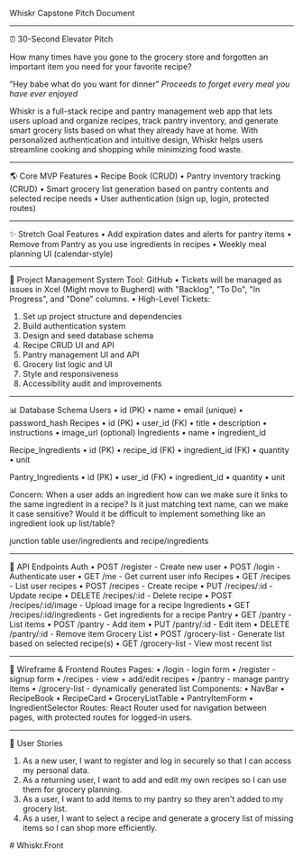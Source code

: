 Whiskr Capstone Pitch Document
________________________________________
⏰ 30-Second Elevator Pitch

How many times have you gone to the grocery store and forgotten an important item you need for your favorite recipe?

“Hey babe what do you want for dinner” *Proceeds to forget every meal you have ever enjoyed*

Whiskr is a full-stack recipe and pantry management web app that lets users upload and organize recipes, track pantry inventory, and generate smart grocery lists based on what they already have at home. With personalized authentication and intuitive design, Whiskr helps users streamline cooking and shopping while minimizing food waste.
________________________________________
🌎 Core MVP Features
•	Recipe Book (CRUD) 
•	Pantry inventory tracking (CRUD)
•	Smart grocery list generation based on pantry contents and selected recipe needs
•	User authentication (sign up, login, protected routes)

________________________________________
✨ Stretch Goal Features
•	Add expiration dates and alerts for pantry items
•	Remove from Pantry as you use ingredients in recipes
•	Weekly meal planning UI (calendar-style)
________________________________________

📆 Project Management System
Tool: GitHub
•	Tickets will be managed as issues in Xcel (Might move to Bugherd) with "Backlog", "To Do", "In Progress", and "Done" columns.
•	High-Level Tickets:
1.	Set up project structure and dependencies
2.	Build authentication system
3.	Design and seed database schema
4.	Recipe CRUD UI and API
5.	Pantry management UI and API
6.	Grocery list logic and UI
7.	Style and responsiveness
8.	Accessibility audit and improvements
________________________________________
📊 Database Schema
Users
•	id (PK)
•	name
•	email (unique)
•	password_hash
Recipes
•	id (PK)
•	user_id (FK)
•	title
•	description
•	instructions
•	image_url (optional)
Ingredients
•	name
•	ingredient_id 

Recipe_Ingredients
•	id (PK)
•	recipe_id (FK)
•	ingredient_id (FK) 
•	quantity
•	unit

Pantry_Ingredients
•	id (PK)
•	user_id (FK)
•	ingredient_id
•	quantity
•	unit



Concern: When a user adds an ingredient how can we make sure it links to the same ingredient in a recipe? Is it just matching text name, can we make it case sensitive? Would it be difficult to implement something like an ingredient look up list/table?

junction table user/ingredients and recipe/ingredients
________________________________________
🚨 API Endpoints
Auth
•	POST /register - Create new user
•	POST /login - Authenticate user
•	GET /me - Get current user info
Recipes
•	GET /recipes - List user recipes
•	POST /recipes - Create recipe
•	PUT /recipes/:id - Update recipe
•	DELETE /recipes/:id - Delete recipe
•	POST /recipes/:id/image - Upload image for a recipe
Ingredients
•	GET /recipes/:id/ingredients - Get ingredients for a recipe
Pantry
•	GET /pantry - List items
•	POST /pantry - Add item
•	PUT /pantry/:id - Edit item
•	DELETE /pantry/:id - Remove item
Grocery List
•	POST /grocery-list - Generate list based on selected recipe(s)
•	GET /grocery-list - View most recent list
________________________________________
🔺 Wireframe & Frontend Routes
Pages:
•	/login - login form
•	/register - signup form
•	/recipes - view + add/edit recipes
•	/pantry - manage pantry items
•	/grocery-list - dynamically generated list
Components:
•	NavBar
•	RecipeBook
•	RecipeCard 
•	GroceryListTable
•	PantryItemForm
•	IngredientSelector
Routes: React Router used for navigation between pages, with protected routes for logged-in users.
________________________________________
👤 User Stories
1.	As a new user, I want to register and log in securely so that I can access my personal data.
2.	As a returning user, I want to add and edit my own recipes so I can use them for grocery planning.
3.	As a user, I want to add items to my pantry so they aren't added to my grocery list.
4.	As a user, I want to select a recipe and generate a grocery list of missing items so I can shop more efficiently.

#   W h i s k r . F r o n t  
 
